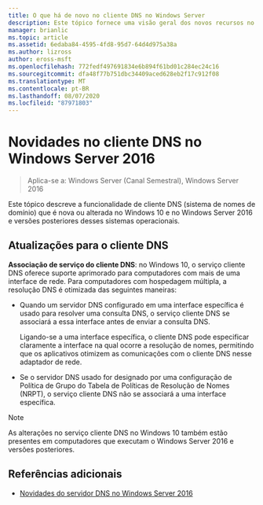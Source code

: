 ```yaml
---
title: O que há de novo no cliente DNS no Windows Server
description: Este tópico fornece uma visão geral dos novos recursos no cliente DNS no Windows Server e no Windows 10
manager: brianlic
ms.topic: article
ms.assetid: 6edaba84-4595-4fd8-95d7-64d4d975a38a
ms.author: lizross
author: eross-msft
ms.openlocfilehash: 772fedf497691834e6b894f61bd01c284ec24c16
ms.sourcegitcommit: dfa48f77b751dbc34409aced628eb2f17c912f08
ms.translationtype: MT
ms.contentlocale: pt-BR
ms.lasthandoff: 08/07/2020
ms.locfileid: "87971803"
---
```

# <a name="whats-new-in-dns-client-in-windows-server-2016"></a>Novidades no cliente DNS no Windows Server 2016

>Aplica-se a: Windows Server (Canal Semestral), Windows Server 2016

Este tópico descreve a funcionalidade de cliente DNS (sistema de nomes de domínio) que é nova ou alterada no Windows 10 e no Windows Server 2016 e versões posteriores desses sistemas operacionais.

## <a name="updates-to-dns-client"></a>Atualizações para o cliente DNS

**Associação de serviço do cliente DNS**: no Windows 10, o serviço cliente DNS oferece suporte aprimorado para computadores com mais de uma interface de rede. Para computadores com hospedagem múltipla, a resolução DNS é otimizada das seguintes maneiras:

-   Quando um servidor DNS configurado em uma interface específica é usado para resolver uma consulta DNS, o serviço cliente DNS se associará a essa interface antes de enviar a consulta DNS.

    Ligando-se a uma interface específica, o cliente DNS pode especificar claramente a interface na qual ocorre a resolução de nomes, permitindo que os aplicativos otimizem as comunicações com o cliente DNS nesse adaptador de rede.

-   Se o servidor DNS usado for designado por uma configuração de Política de Grupo do Tabela de Políticas de Resolução de Nomes (NRPT), o serviço cliente DNS não se associará a uma interface específica.

> [!NOTE]
> As alterações no serviço cliente DNS no Windows 10 também estão presentes em computadores que executam o Windows Server 2016 e versões posteriores.

## <a name="additional-references"></a>Referências adicionais

-   [Novidades do servidor DNS no Windows Server 2016](What-s-New-in-DNS-Server.md)


